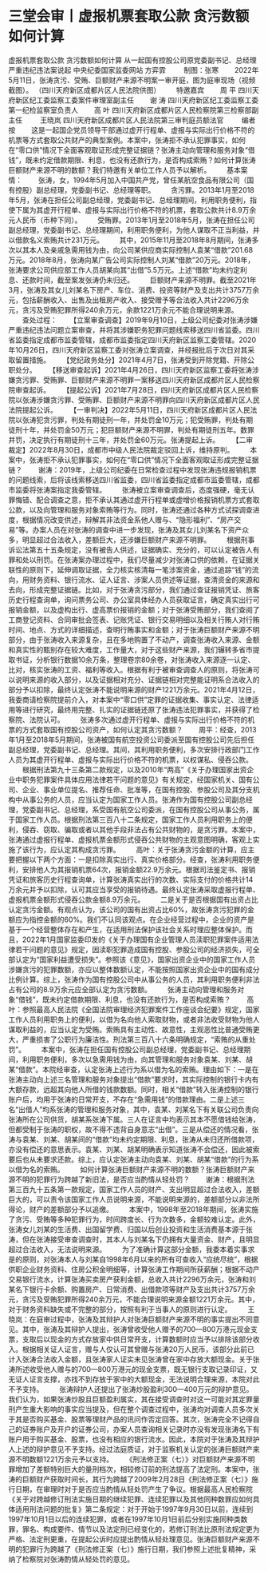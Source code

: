 # 三堂会审丨虚报机票套取公款 贪污数额如何计算

虚报机票套取公款 贪污数额如何计算
从一起国有控股公司原党委副书记、总经理严重违纪违法案说起
中央纪委国家监委网站 方弈霏 
　　制图：张寒
　　2022年5月11日，张涛贪污、受贿、巨额财产来源不明案一审开庭，图为庭审现场（视频截图）。 （四川天府新区成都片区人民法院供图）
　　特邀嘉宾
　　周 平 四川天府新区纪工委监察工委案件审理室副主任
　　谢 涛 四川天府新区纪工委监察工委第一纪检监察室负责人
　　高 叶 四川天府新区成都片区人民检察院第三检察部副主任 
　　王晓岚 四川天府新区成都片区人民法院第三审判庭员额法官 
　　编者按
　　这是一起国企党员领导干部通过虚开行程单、虚报与实际出行价格不符的机票等方式套取公共财产的典型案例。本案中，张涛拒不承认犯罪事实，如何在“零口供”情况下全面客观取证形成完整证据链？张涛主动向管理和服务对象“借钱”，既未约定借款期限、利息，也没有还款行为，是否构成索贿？如何计算张涛巨额财产来源不明的数额？我们特邀有关单位工作人员予以解析。
　　基本案情：
　　张涛，女，1994年5月加入中国共产党，曾任某航空食品有限公司（国有控股）副总经理，党委副书记、总经理等职。
　　贪污罪。2013年1月至2018年5月，张涛在担任公司副总经理，党委副书记、总经理期间，利用职务便利，指使下属为其虚开行程单、虚报与实际出行价格不符的机票，套取公款共计8.9万余元人民币（币种下同）。
　　受贿罪。2013年1月至2018年5月，张涛在担任公司副总经理，党委副书记、总经理期间，利用职务便利，为他人谋取不正当利益，并以借款名义索贿共计231万元。
　　其中，2015年11月至2018年8月期间，张涛多次以其本人及亲戚急需用钱为由，向公司某供应商实际控制人袁某“借款”201.68万元。2018年8月，张涛向某广告公司实际控制人刘某“借款”20万元。2018年，张涛要求公司供应部工作人员胡某向其“出借”5.5万元。上述“借款”均未约定利息、还款时间，截至案发张涛仍未归还。
　　巨额财产来源不明罪。截至2021年3月，张涛及其女儿刘某名下房产、车位、消费、投资等财产及支出共计3757万余元，包括薪酬收入、出售及出租房产收入、接受赠予等合法收入共计2296万余元，贪污及受贿犯罪所得240余万元，余款1221万余元不能合理说明来源。
　　查处过程：
　　【立案审查调查】2019年9月10日，上级公司纪委对张涛涉嫌严重违纪违法问题立案审查，并将其涉嫌职务犯罪问题线索移送四川省监委。四川省监委指定成都市监委管辖，成都市监委指定四川天府新区监察工委管辖。2020年10月26日，四川天府新区监察工委对张涛立案调查，并经报批后于次日对其采取留置措施。
　　【党纪政务处分】2021年4月7日，张涛受到开除党籍、开除公职处分。
　　【移送审查起诉】2021年4月26日，四川天府新区监察工委将张涛涉嫌贪污罪、受贿罪、巨额财产来源不明罪一案移送四川天府新区成都片区人民检察院审查起诉。
　　【提起公诉】2021年7月28日，四川天府新区成都片区人民检察院以张涛涉嫌贪污罪、受贿罪、巨额财产来源不明罪向四川天府新区成都片区人民法院提起公诉。
　　【一审判决】2022年5月11日，四川天府新区成都片区人民法院以张涛犯贪污罪，判处有期徒刑一年，并处罚金10万元；犯受贿罪，判处有期徒刑十年，并处罚金50万元；犯巨额财产来源不明罪，判处有期徒刑五年。数罪并罚，决定执行有期徒刑十三年，并处罚金60万元。张涛提起上诉。
　　【二审裁定】2022年8月30日，成都市中级人民法院裁定驳回上诉，维持原判。
　　本案中，张涛拒不承认犯罪事实，如何在“零口供”情况下全面客观取证形成完整证据链？
　　谢涛：2019年，上级公司纪委在日常检查过程中发现张涛违规报销机票的问题线索，后将该线索移送四川省监委，四川省监委指定成都市监委管辖，成都市监委将张涛案指定我委管辖。
　　张涛被立案审查调查后，态度强硬，毫无认罪悔错、配合调查之意，拒不承认其通过虚开行程单或虚增价格报销机票方式套取公款，以及向管理和服务对象索贿等行为。同时，张涛还通过各种方式试探调查进度，根据情况改变供述，辩解其非法资金系他人赠与、“隐形福利”、“房产交易”等。办案人员在对张涛的调查中进一步发现，张涛及其女儿刘某名下资产众多，明显超过合法收入，差额巨大，还涉嫌巨额财产来源不明罪。
　　根据刑事诉讼法第五十五条规定，没有被告人供述，证据确实、充分的，可以认定被告人有罪和处以刑罚。在张涛案办理过程中，我们尽量减少对张涛口供的依赖，在证据关联性的原则下，延伸调取证据，全力核实核清每一笔涉案资金，通过追踪“钱”的流向，用财务资料、银行流水、证人证言、涉案人员供述等证据，查清资金的来源和去向，形成完整证据链。比如，对于张涛贪污部分，我们通过查证报销凭证、旅客历史行程查询单，询问票务公司、办公室具体经办人员获取证言，确定真实出行可报销金额，以及虚构出行、虚高票价报销的金额；对于张涛受贿部分，我们查阅了工商登记资料、合同审批会签表、记账凭证、银行交易明细以及相关行贿人对行贿时间、地点、方式的详细描述，查明行贿事实和金额；对于张涛巨额财产来源不明部分，由于张涛收入来源复杂，且在多地购置了不动产，调查张涛收入来源、金额和真实性的甄别存在较大难度，工作量大，对于这些财产来源，我们辗转多省市提取书证，分析银行数据10余万条，整理卷宗80余卷，对张涛收入来源逐一认定、比对，核实张涛的工资、福利等收入。根据有利于被审查调查人的原则，将张涛可以说明来源的收入部分，以及证据相对充分、证据链相对完整能证明系合法收入的部分予以扣除，最终认定张涛不能说明来源的财产1221万余元。2021年4月12日，我委商请检察院提前介入，对本案中“零口供”定罪的证据收集、事实认定、法律适用等进行研究，最终用完整、扎实的证据链还原了张涛违法犯罪事实，并获得了检察院、法院认可。
　　张涛多次通过虚开行程单、虚报与实际出行价格不符的机票的方式套取国有控股公司资产，如何认定其贪污数额？
　　周平：经查，2013年1月至2018年5月期间，张涛被国有航空投资公司委派至国有控股公司先后担任副总经理，党委副书记、总经理。其间，其利用职务便利，多次安排行政部门工作人员为其虚开行程单、虚报与实际出行价格不符的机票，以权谋私、侵吞公款。
　　根据刑法第九十三条第二款规定，以及2010年“两高”《关于办理国家出资企业中职务犯罪案件具体应用法律若干问题的意见》有关规定，经国家机关、国有公司、企业、事业单位提名、推荐任命、批准等，在国有控股、参股公司及其分支机构中从事公务的人员，应当认定为国家工作人员。张涛作为国有控股公司副总经理，党委副书记、总经理，系受国有航空公司委派，在国有控股公司从事公务，属于国家工作人员。根据刑法第三百八十二条规定，国家工作人员利用职务上的便利，侵吞、窃取、骗取或者以其他手段非法占有公共财物的，是贪污罪。本案中，张涛通过虚报行程单、虚报机票金额形式侵吞公共财物的主观意图明确，客观上实施了该行为，应认定其构成贪污罪。
　　高叶：关于张涛贪污金额的计算，应主要把握以下两个方面：一是扣除真实出行、真实价格部分。经查，张涛利用职务便利，安排他人为其报销机票64次，报销金额22.9万余元。根据司法鉴定书、报销凭证和旅客历史行程查询单，计算张涛真实出行的次数、实际支付的价格共计14万余元并予以扣除，认可其应当享受的报销待遇。最终认定张涛采取虚报行程单、虚报机票金额形式侵吞公款金额8.9万余元。
　　二是关于是否根据国有出资占比认定贪污金额。有观点认为，该公司的国有出资占比60%，故张涛贪污犯罪的金额应为指控金额的60%。我们不认同该观点。在企业经营过程中，企业的资产是基于一个经营整体存在和产生，在适用刑法保护该社会关系时理应整体保护。而且，2022年1月国家监委印发的《关于办理国有企业管理人员渎职犯罪案件适用法律若干问题的意见》规定，因渎职犯罪造成国有控股、参股公司的经济损失，可全部认定为“国家利益遭受损失”。参照该《意见》，国家出资企业中的国家工作人员涉嫌贪污的犯罪数额，亦应以整体数额认定，不能按照国家出资企业中的国有成分比例计算。综上，张涛作为国有控股公司中从事公务的人员，其利用职务便利非法占有公司的8.9万余元应全部认定为贪污数额。
　　张涛主动向管理和服务对象“借钱”，既未约定借款期限、利息，也没有还款行为，是否构成索贿？
　　高叶：参照最高人民法院《全国法院审理经济犯罪案件工作座谈会纪要》规定，国家工作人员利用职务上的便利，以借为名向他人索取财物，或者非法收受财物为他人谋取利益的，应当认定为受贿。索贿具有主动性、故意性，主观恶性比普通受贿更大，严重损害了公职行为廉洁性。刑法第三百八十六条明确规定，“索贿的从重处罚”。
　　本案中，张涛在担任国有控股公司副总经理，党委副书记、总经理期间，利用职务便利，多次以急需用钱为由，向其管理和服务对象袁某、刘某、胡某“借款”。本院经审查，认定张涛上述行为系以借为名的索贿。理由如下：一是在张涛主动向上述三名管理和服务对象提出“借款”要求时，其实际控制的银行卡内有大额存款，远超其向他人所借的钱款数额。同时，相关“借款”转入张涛控制的银行账户后，均用于张涛的日常开支，不存在“急需用钱”的借款理由。二是上述三名“出借人”均系张涛的管理和服务对象，其中，袁某、刘某名下有关联公司负责向张涛所在公司供货，胡某系张涛下属。三人在证言中均表示其本不愿借钱给张涛，但都受制于张涛的职权，故不得不违背自身意志“出借”。三是从偿还的情况看，张涛与袁某、刘某、胡某间的“借款”均未约定期限、利息，张涛从未归还所借款项，亦没有偿还的意思表示。袁某、刘某、胡某明确表示知道张涛不会偿还，因此被索要后也从未要求还款。综上，应认定张涛主动向袁某、刘某、胡某“借款”的行为系以借为名的索贿。
　　如何计算张涛巨额财产来源不明的数额？张涛巨额财产来源不明的犯罪行为跨越了新旧法，是否应当酌情从轻处罚？
　　谢涛：根据刑法第三百九十五条第一款规定，国家工作人员的财产、支出明显超过合法收入，差额巨大的，可以责令该国家工作人员说明来源，不能说明来源的，差额部分以非法所得论，财产的差额部分予以追缴。
　　本案中，1998年至2018年期间，张涛实施了贪污、受贿等多种犯罪行为，时间跨度长、行为次数多，金额较难认定。此外，张涛女儿刘某的生活费、出国留学费、归国以后创业投资和生活消费基本源于张涛，但在张涛接受审查调查时，其本人与刘某名下仍拥有大量资金、财产，且明显超过合法收入，无法说明来源。
　　为了准确计算这部分金额，我委本着实事求是的原则，对张涛本人与刘某自1998年6月以来的所有可查收入“应统尽统”，根据供职企业财务资料、住房公积金明细等，计算张涛工作期间所获薪酬；根据不动产交易银行流水，计算张涛买卖房产获利金额，总收入共计2296万余元，张涛和刘某名下银行卡余额、购置房产、日常消费、出借款项等财产及支出共计3757万余元，贪污及受贿犯罪所得240余万元，不能合理说明来源金额1221万余元。其中，对于财务资料缺失或不完整的部分，按照有利于当事人的原则进行认定。
　　王晓岚：在庭审过程中，张涛及其辩护人对张涛巨额财产来源不明的事实提出不同意见。其中，张涛及其辩护人提出，张涛曾收受他人赠予的700—800万港元现金支票，支取后以现金的方式存放家中供日常开支，计算数额时应当予以排除该部分收入。根据相关证人证言，赠与人仅认可其曾赠与张涛20万人民币，该部分此前已计入张涛合法收入金额，且张涛家人证实未见张涛曾在家中存放大额现金。关于张涛所述收受他人赠与的700—800万港元的现金支票，既无银行支取记录印证，又无证人证言支撑，亦找不到存放于家中的大额现金，无法说明合理来源，本院对此不予支持。
　　张涛辩护人还提出了张涛炒股盈利300—400万元的辩护意见。我们认为，如果张涛炒股且巨额盈利属实，其在接受调查时对这一可能对其定罪量刑产生重大影响的事实应当提及，但在整个调查过程中，张涛均对调查人员多次关于其是否购买基金、股票等理财产品的讯问作否定回答。其次，张涛完全不记得自己的证券账户及开户的证券公司，办案人员查询相关记录时亦没有发现张涛名下有账户用于购买基金、股票，也没有相应的银行流水。因此，本院对于张涛及其辩护人上述的辩护意见不予支持。经过法庭质证，对于监察机关认定的张涛巨额财产来源不明数额1221万余元予以支持。
　　《刑法修正案（七）》对巨额财产来源不明罪增加了差额特别巨大的量刑档次，相较修订前的刑法提高了法定刑。本案中，张涛的巨额财产获取时间长，其行为跨越了2009年2月28日《刑法修正案（七）》施行日期，在审理时对于是否应当酌情从轻处罚产生了争议。根据最高人民检察院《关于对跨越修订刑法实施日期的继续犯罪、连续犯罪以及其他同种数罪应如何具体适用刑法问题的批复》第二条规定：对于开始于1997年9月30日以前，连续到1997年10月1日以后的连续犯罪，或者在1997年10月1日前后分别实施同种类数罪，罪名、构成要件、情节以及法定刑已经变化的，若修订刑法比原刑法规定更为严格、法定刑更重，在提起公诉时应提出酌情从轻处理意见。张涛巨额财产来源不明的犯罪行为跨越了《刑法修正案（七）》施行日期，我们参照上述批复精神，采纳了检察院对张涛酌情从轻处罚的意见。